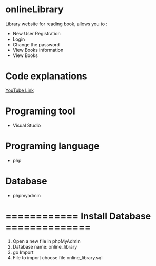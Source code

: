 # onlineLibrary
Library website for reading book, allows you to :
- New User Registration
- Login
- Change the password
- View Books information
- View Books
# Code explanations
 [YouTube Link](https://www.youtube.com/watch?v=fbEl78vA0oQ)
# Programing tool
- Visual Studio
# Programing language
- php
# Database
- phpmyadmin
# ============ **Install Database** ==============
1. Open a new file in phpMyAdmin
2. Database name: online_library
3. go Import
4. File to import choose file online_library.sql
